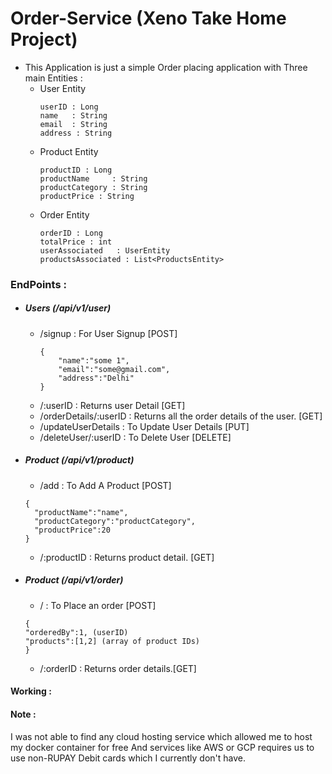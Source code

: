 # Order-Service (Xeno Take Home Project)

- This Application is just a simple Order placing application with Three main Entities :
  - User Entity 
    ```
    userID : Long
    name   : String
    email  : String
    address : String
      ```
  - Product Entity
    ```
    productID : Long
    productName     : String
    productCategory : String
    productPrice : String
      ```
  - Order Entity
    ```
    orderID : Long
    totalPrice : int
    userAssociated   : UserEntity
    productsAssociated : List<ProductsEntity> 
      ```
    
### EndPoints : 

- ##### Users (/api/v1/user)
  - /signup : For User Signup [POST]
    ```
    {
        "name":"some 1",
        "email":"some@gmail.com",
        "address":"Delhi"
    }
    ```
  - /:userID : Returns user Detail [GET]
  - /orderDetails/:userID : Returns all the order details of the user. [GET]
  - /updateUserDetails : To Update User Details [PUT]
  - /deleteUser/:userID : To Delete User [DELETE]

- ##### Product (/api/v1/product)
    - /add : To Add A Product [POST]
    ```
    {
      "productName":"name",
      "productCategory":"productCategory",
      "productPrice":20
    }
    ```
    - /:productID : Returns product detail. [GET]
  
- ##### Product (/api/v1/order)
    - / : To Place an order [POST]
    ```
    {
    "orderedBy":1, (userID)
    "products":[1,2] (array of product IDs)
    }
    ```
    - /:orderID : Returns order details.[GET]

#### Working : 



#### Note : 
I was not able to find any cloud hosting service which allowed me to host my docker container for free And services like AWS or GCP requires us to use non-RUPAY Debit cards which I currently don't have.


